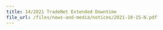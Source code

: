 ```yaml
---
title: 14/2021 TradeNet Extended Downtime
file_url: /files/news-and-media/notices/2021-10-15-N.pdf
---
```

